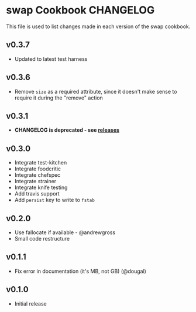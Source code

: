 swap Cookbook CHANGELOG
=======================
This file is used to list changes made in each version of the swap cookbook.

v0.3.7
------
- Updated to latest test harness

v0.3.6
------
- Remove `size` as a required attribute, since it doesn't make sense to require it during the "remove" action


v0.3.1
------
- **CHANGELOG is deprecated - see [releases](https://github.com/sethvargo-cookbooks/swap/releases)**

v0.3.0
------
- Integrate test-kitchen
- Integrate foodcritic
- Integrate chefspec
- Integrate strainer
- Integrate knife testing
- Add travis support
- Add `persist` key to write to `fstab`

v0.2.0
------
- Use fallocate if available - @andrewgross
- Small code restructure

v0.1.1
------
- Fix error in documentation (it's MB, not GB) (@dougal)

v0.1.0
------
- Initial release

